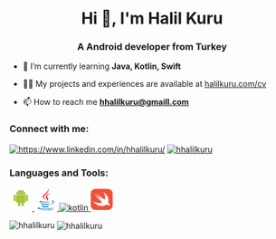 <h1 align="center">Hi 👋, I'm Halil Kuru</h1>
<h3 align="center">A Android developer from Turkey</h3>

- 🌱 I’m currently learning **Java, Kotlin, Swift**

- 👨‍💻 My projects and experiences are available at [halilkuru.com/cv](halilkuru.com/cv)

- 📫 How to reach me **hhalilkuru@gmaill.com**

<h3 align="left">Connect with me:</h3>
<p align="left">
<a href="https://linkedin.com/in/https://www.linkedin.com/in/hhalilkuru/" target="blank"><img align="center" src="https://raw.githubusercontent.com/rahuldkjain/github-profile-readme-generator/master/src/images/icons/Social/linked-in-alt.svg" alt="https://www.linkedin.com/in/hhalilkuru/" height="30" width="40" /></a>
<a href="https://instagram.com/hhalilkuru" target="blank"><img align="center" src="https://raw.githubusercontent.com/rahuldkjain/github-profile-readme-generator/master/src/images/icons/Social/instagram.svg" alt="hhalilkuru" height="30" width="40" /></a>
</p>

<h3 align="left">Languages and Tools:</h3>
<p align="left"> <a href="https://developer.android.com" target="_blank"> <img src="https://raw.githubusercontent.com/devicons/devicon/master/icons/android/android-original-wordmark.svg" alt="android" width="40" height="40"/> </a> <a href="https://www.java.com" target="_blank"> <img src="https://raw.githubusercontent.com/devicons/devicon/master/icons/java/java-original.svg" alt="java" width="40" height="40"/> </a> <a href="https://kotlinlang.org" target="_blank"> <img src="https://www.vectorlogo.zone/logos/kotlinlang/kotlinlang-icon.svg" alt="kotlin" width="40" height="40"/> </a> <a href="https://developer.apple.com/swift/" target="_blank"> <img src="https://raw.githubusercontent.com/devicons/devicon/master/icons/swift/swift-original.svg" alt="swift" width="40" height="40"/> </a> </p>

<p><img align="left" src="https://github-readme-stats.vercel.app/api/top-langs?username=hhalilkuru&show_icons=true&locale=en&layout=compact" alt="hhalilkuru" /></p>

<p>&nbsp;<img align="center" src="https://github-readme-stats.vercel.app/api?username=hhalilkuru&show_icons=true&locale=en" alt="hhalilkuru" /></p>
